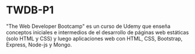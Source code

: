 # TWDB-P1
"The Web Developer Bootcamp" es un curso de Udemy que enseña conceptos iniciales e intermedios de el desarrollo de páginas web estáticas (solo HTML y CSS) y luego aplicaciones web con HTML, CSS, Bootstrap, Express, Node-js y Mongo.
